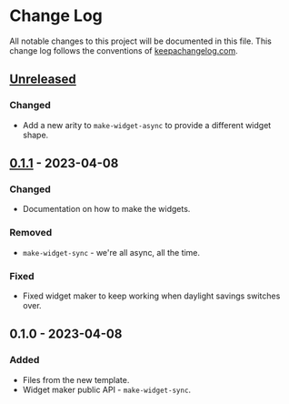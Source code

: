 # Change Log
All notable changes to this project will be documented in this file. This change log follows the conventions of [keepachangelog.com](http://keepachangelog.com/).

## [Unreleased]
### Changed
- Add a new arity to `make-widget-async` to provide a different widget shape.

## [0.1.1] - 2023-04-08
### Changed
- Documentation on how to make the widgets.

### Removed
- `make-widget-sync` - we're all async, all the time.

### Fixed
- Fixed widget maker to keep working when daylight savings switches over.

## 0.1.0 - 2023-04-08
### Added
- Files from the new template.
- Widget maker public API - `make-widget-sync`.

[Unreleased]: https://sourcehost.site/your-name/meditate/compare/0.1.1...HEAD
[0.1.1]: https://sourcehost.site/your-name/meditate/compare/0.1.0...0.1.1
